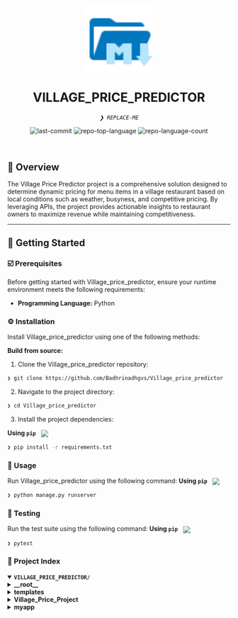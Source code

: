 <p align="center">
    <img src="https://raw.githubusercontent.com/PKief/vscode-material-icon-theme/ec559a9f6bfd399b82bb44393651661b08aaf7ba/icons/folder-markdown-open.svg" align="center" width="30%">
</p>
<p align="center"><h1 align="center">VILLAGE_PRICE_PREDICTOR</h1></p>
<p align="center">
	<em><code>❯ REPLACE-ME</code></em>
</p>
<p align="center">
	<img src="https://img.shields.io/github/last-commit/Badhrinadhgvs/Village_price_predictor?style=default&logo=git&logoColor=white&color=0080ff" alt="last-commit">
	<img src="https://img.shields.io/github/languages/top/Badhrinadhgvs/Village_price_predictor?style=default&color=0080ff" alt="repo-top-language">
	<img src="https://img.shields.io/github/languages/count/Badhrinadhgvs/Village_price_predictor?style=default&color=0080ff" alt="repo-language-count">
</p>
<p align="center"><!-- default option, no dependency badges. -->
</p>
<p align="center">
	<!-- default option, no dependency badges. -->
</p>
<br>


## 📍 Overview
The Village Price Predictor project is a comprehensive solution designed to determine dynamic pricing for menu items in a village restaurant based on local conditions such as weather, busyness, and competitive pricing. By leveraging APIs,  the project provides actionable insights to restaurant owners to maximize revenue while maintaining competitiveness.

---

## 🚀 Getting Started

### ☑️ Prerequisites

Before getting started with Village_price_predictor, ensure your runtime environment meets the following requirements:

- **Programming Language:** Python


### ⚙️ Installation

Install Village_price_predictor using one of the following methods:

**Build from source:**

1. Clone the Village_price_predictor repository:
```sh
❯ git clone https://github.com/Badhrinadhgvs/Village_price_predictor
```

2. Navigate to the project directory:
```sh
❯ cd Village_price_predictor
```

3. Install the project dependencies:


**Using `pip`** &nbsp; [<img align="center" src="https://img.shields.io/badge/Pip-3776AB.svg?style={badge_style}&logo=pypi&logoColor=white" />](https://pypi.org/project/pip/)

```sh
❯ pip install -r requirements.txt
```




### 🤖 Usage
Run Village_price_predictor using the following command:
**Using `pip`** &nbsp; [<img align="center" src="https://img.shields.io/badge/Pip-3776AB.svg?style={badge_style}&logo=pypi&logoColor=white" />](https://pypi.org/project/pip/)

```sh
❯ python manage.py runserver
```


### 🧪 Testing
Run the test suite using the following command:
**Using `pip`** &nbsp; [<img align="center" src="https://img.shields.io/badge/Pip-3776AB.svg?style={badge_style}&logo=pypi&logoColor=white" />](https://pypi.org/project/pip/)

```sh
❯ pytest
```

### 📂 Project Index
<details open>
	<summary><b><code>VILLAGE_PRICE_PREDICTOR/</code></b></summary>
	<details> <!-- __root__ Submodule -->
		<summary><b>__root__</b></summary>
		<blockquote>
			<table>
			<tr>
				<td><b><a href='https://github.com/Badhrinadhgvs/Village_price_predictor/blob/master/manage.py'>manage.py</a></b></td>
				<td><code>❯ REPLACE-ME</code></td>
			</tr>
			<tr>
				<td><b><a href='https://github.com/Badhrinadhgvs/Village_price_predictor/blob/master/db.sqlite3'>db.sqlite3</a></b></td>
				<td><code>❯ REPLACE-ME</code></td>
			</tr>
			<tr>
				<td><b><a href='https://github.com/Badhrinadhgvs/Village_price_predictor/blob/master/requirements.txt'>requirements.txt</a></b></td>
				<td><code>❯ REPLACE-ME</code></td>
			</tr>
			</table>
		</blockquote>
	</details>
	<details> <!-- templates Submodule -->
		<summary><b>templates</b></summary>
		<blockquote>
			<table>
			<tr>
				<td><b><a href='https://github.com/Badhrinadhgvs/Village_price_predictor/blob/master/templates/index.html'>index.html</a></b></td>
				<td><code>❯ REPLACE-ME</code></td>
			</tr>
			</table>
		</blockquote>
	</details>
	<details> <!-- Village_Price_Project Submodule -->
		<summary><b>Village_Price_Project</b></summary>
		<blockquote>
			<table>
			<tr>
				<td><b><a href='https://github.com/Badhrinadhgvs/Village_price_predictor/blob/master/Village_Price_Project/settings.py'>settings.py</a></b></td>
				<td><code>❯ REPLACE-ME</code></td>
			</tr>
			<tr>
				<td><b><a href='https://github.com/Badhrinadhgvs/Village_price_predictor/blob/master/Village_Price_Project/urls.py'>urls.py</a></b></td>
				<td><code>❯ REPLACE-ME</code></td>
			</tr>
			<tr>
				<td><b><a href='https://github.com/Badhrinadhgvs/Village_price_predictor/blob/master/Village_Price_Project/asgi.py'>asgi.py</a></b></td>
				<td><code>❯ REPLACE-ME</code></td>
			</tr>
			<tr>
				<td><b><a href='https://github.com/Badhrinadhgvs/Village_price_predictor/blob/master/Village_Price_Project/wsgi.py'>wsgi.py</a></b></td>
				<td><code>❯ REPLACE-ME</code></td>
			</tr>
			</table>
		</blockquote>
	</details>
	<details> <!-- myapp Submodule -->
		<summary><b>myapp</b></summary>
		<blockquote>
			<table>
			<tr>
				<td><b><a href='https://github.com/Badhrinadhgvs/Village_price_predictor/blob/master/myapp/tests.py'>tests.py</a></b></td>
				<td><code>❯ REPLACE-ME</code></td>
			</tr>
			<tr>
				<td><b><a href='https://github.com/Badhrinadhgvs/Village_price_predictor/blob/master/myapp/views.py'>views.py</a></b></td>
				<td><code>❯ REPLACE-ME</code></td>
			</tr>
			<tr>
				<td><b><a href='https://github.com/Badhrinadhgvs/Village_price_predictor/blob/master/myapp/apps.py'>apps.py</a></b></td>
				<td><code>❯ REPLACE-ME</code></td>
			</tr>
			<tr>
				<td><b><a href='https://github.com/Badhrinadhgvs/Village_price_predictor/blob/master/myapp/utils.py'>utils.py</a></b></td>
				<td><code>❯ REPLACE-ME</code></td>
			</tr>
			<tr>
				<td><b><a href='https://github.com/Badhrinadhgvs/Village_price_predictor/blob/master/myapp/urls.py'>urls.py</a></b></td>
				<td><code>❯ REPLACE-ME</code></td>
			</tr>
			<tr>
				<td><b><a href='https://github.com/Badhrinadhgvs/Village_price_predictor/blob/master/myapp/admin.py'>admin.py</a></b></td>
				<td><code>❯ REPLACE-ME</code></td>
			</tr>
			<tr>
				<td><b><a href='https://github.com/Badhrinadhgvs/Village_price_predictor/blob/master/myapp/models.py'>models.py</a></b></td>
				<td><code>❯ REPLACE-ME</code></td>
			</tr>
			</table>
		</blockquote>
	</details>
</details>


